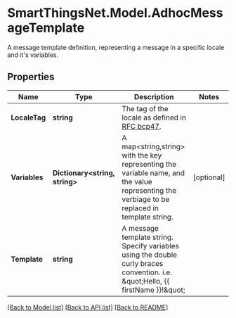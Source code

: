 # SmartThingsNet.Model.AdhocMessageTemplate
A message template definition, representing a message in a specific locale and it's variables.
## Properties

Name | Type | Description | Notes
------------ | ------------- | ------------- | -------------
**LocaleTag** | **string** | The tag of the locale as defined in [RFC bcp47](http://www.rfc-editor.org/rfc/bcp/bcp47.txt). | 
**Variables** | **Dictionary&lt;string, string&gt;** | A map&lt;string,string&gt; with the key representing the variable name, and the value representing the verbiage to be replaced in template string.  | [optional] 
**Template** | **string** | A message template string.  Specify variables using the double curly braces convention. i.e. \&quot;Hello, {{ firstName }}!\&quot;  | 

[[Back to Model list]](../README.md#documentation-for-models) [[Back to API list]](../README.md#documentation-for-api-endpoints) [[Back to README]](../README.md)

